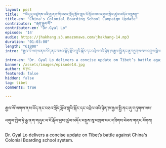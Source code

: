 ```yaml
---
layout: post
title:  "བོད་དུ་བཙུགས་པའི་རྒྱ་ནག་གི་བཅའ་སྡོད་སློབ་གྲྭར་རོ་རྒོལ་ལས་འགུལ་སྤེལ་ཚུལ་མདོར་བསྡུས།།"
title-en: "China's Colonial Boarding School Campaign Update"
contributor: "རྒན་རྒྱལ་ལོ"
contributor-en: "Dr.Gyal Lo"
episode: '14'
audio: https://jhakhang.s3.amazonaws.com/jhakhang-14.mp3
duration: "01:03:00"
length: "61800"
intro: "རྒྱལ་ལོ་ལགས་ནས་བོད་ནང་བཅའ་སྡོད་སློབ་གྲྭའི་སྐོར་དང་འབྲེལ་བའི་ཉེན་ཁ་རྒྱལ་སྤྱི་ནང་ཞུ་གཏུགས་ལས་འགུལ་སྤེལ་ཏེ་རྒྱ་ནག་གཞུང་ལ་ངོ་རྒོལ་བྱས་ཚུལ་མདོར་བསྡུས་སུ་བཀྲལ་བར་གཟིགས་ཕེབས་གནང་རོགས།"

intro-en: "Dr. Gyal Lo delivers a concise update on Tibet’s battle against China's Colonial Boarding school system."
banner: /assets/images/episode14.jpg
author: ཇ་ཁང་
featured: false
hidden: false
tag: tibet
comments: true

---
```


  རྒྱལ་ལོ་ལགས་ནས་བོད་ནང་བཅའ་སྡོད་སློབ་གྲྭའི་སྐོར་དང་འབྲེལ་བའི་ཉེན་ཁ་རྒྱལ་སྤྱི་ནང་ཞུ་གཏུགས་ལས་འགུལ་སྤེལ་ཏེ་རྒྱ་ནག་གཞུང་ལ་ངོ་རྒོལ་བྱས་ཚུལ་མདོར་བསྡུས་སུ་བཀྲལ་བར་གཟིགས་ཕེབས་གནང་རོགས།

  Dr. Gyal Lo delivers a concise update on Tibet’s battle against China's Colonial Boarding school system.





